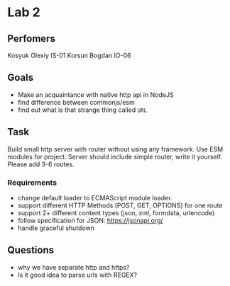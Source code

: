 # Lab 2

## Perfomers

Kosyuk Olexiy IS-01 Korsun Bogdan IO-06

## Goals

- Make an acquaintance with native http api in NodeJS
- find difference between commonjs/esm
- find out what is that strange thing called `URL`

## Task

Build small http server with router without using any framework.
Use ESM modules for project. Server should include simple router, write it yourself. Please add 3-6 routes.

### Requirements

- change default loader to ECMAScript module loader.
- support different HTTP Methods (POST, GET, OPTIONS) for one route
- support 2+ different content types (json, xml, formdata, urlencode)
- follow specification for JSON: https://jsonapi.org/
- handle graceful shutdown

## Questions

- why we have separate http and https?
- Is it good idea to parse urls with REGEX?
